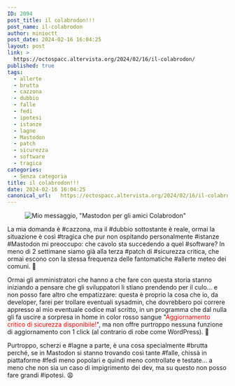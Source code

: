 ```yaml
---
ID: 2094
post_title: il colabrodon!!!
post_name: il-colabrodon
author: minioctt
post_date: 2024-02-16 16:04:25
layout: post
link: >
  https://octospacc.altervista.org/2024/02/16/il-colabrodon/
published: true
tags:
  - allerte
  - brutta
  - cazzona
  - dubbio
  - falle
  - fedi
  - ipotesi
  - istanze
  - lagne
  - Mastodon
  - patch
  - sicurezza
  - software
  - tragica
categories:
  - Senza categoria
title: il colabrodon!!!
date: 2024-02-16 16:04:25
canonical_url:   https://octospacc.altervista.org/2024/02/16/il-colabrodon/
---
```

<!-- wp:image {"id":2095,"sizeSlug":"full","linkDestination":"none","align":"center"} -->
<figure class="wp-block-image aligncenter size-full"><img src="{{site.cdnurl}}/assets/uploads/2024/02/image-11.png" alt="Mio messaggio, &quot;Mastodon per gli amici Colabrodon&quot;" class="wp-image-2095"/></figure>
<!-- /wp:image -->

<!-- wp:paragraph -->
<p></p>
<!-- /wp:paragraph -->

<!-- wp:paragraph -->
<p>La mia domanda è #cazzona, ma il #dubbio sottostante è reale, ormai la situazione è così #tragica che pur non ospitando personalmente #istanze #Mastodon mi preoccupo: che cavolo sta succedendo a quel #software? In meno di 2 settimane siamo già alla terza #patch di #sicurezza critica, che ormai escono con la stessa frequenza delle fantomatiche #allerte meteo dei comuni. 👹</p>
<!-- /wp:paragraph -->

<!-- wp:paragraph -->
<p>Ormai gli amministratori che hanno a che fare con questa storia stanno iniziando a pensare che gli sviluppatori li stiano prendendo per il culo... e non posso fare altro che empatizzare: questa è proprio la cosa che io, da developer, farei per trollare eventuali sysadmin, che dovrebbero poi correre appresso al mio eventuale codice mal scritto, in un programma che dal nulla gli fa uscire a sorpresa in home in color rosso sangue "<mark style="background-color:rgba(0, 0, 0, 0);color:#ff0000" class="has-inline-color">Aggiornamento critico di sicurezza disponibile!</mark>", ma non offre purtroppo nessuna funzione di aggiornamento con 1 click (al contrario di robe come WordPress). 🦧</p>
<!-- /wp:paragraph -->

<!-- wp:paragraph -->
<p>Purtroppo, scherzi e #lagne a parte, è una cosa specialmente #brutta perché, se in Mastodon si stanno trovando così tante #falle, chissà in piattaforme #fedi meno popolari e quindi meno controllate e testate... a meno che non sia un caso di impigrimento dei dev, ma su questo non posso fare grandi #ipotesi. 😩</p>
<!-- /wp:paragraph -->